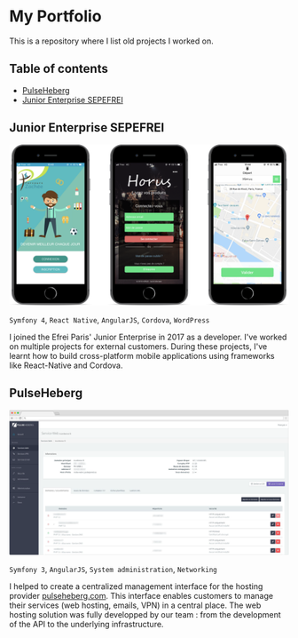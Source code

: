 # My Portfolio

This is a repository where I list old projects I worked on.

## Table of contents

* [PulseHeberg](#pulseheberg)
* [Junior Enterprise SEPEFREI](#Junior-Enterprise-SEPEFREI)

## Junior Enterprise SEPEFREI

![SEPEFREI Horus](img/sepefrei.png)

`Symfony 4`, `React Native`, `AngularJS`, `Cordova`, `WordPress`

I joined the Efrei Paris' Junior Enterprise in 2017 as a developer. I've worked on multiple projects for external customers.
During these projects, I've learnt how to build cross-platform mobile applications using frameworks like React-Native and Cordova.

## PulseHeberg

![PulseHeberg](img/pulseheberg_b.png)

`Symfony 3`, `AngularJS`, `System administration`, `Networking`

I helped to create a centralized management interface for the hosting provider [pulseheberg.com](https://pulseheberg.com).
This interface enables customers to manage their services (web hosting, emails, VPN) in a central place.
The web hosting solution was fully developped by our team : from the development of the API to the underlying infrastructure.

